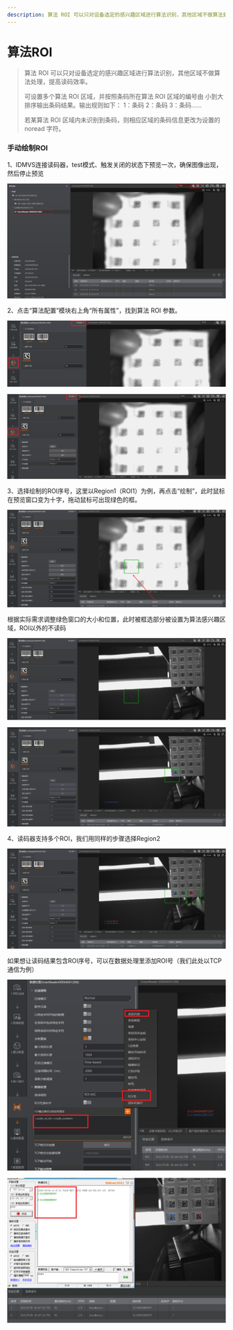 ```yaml
---
description: 算法 ROI 可以只对设备选定的感兴趣区域进行算法识别，其他区域不做算法处理，提高读码效率。
---
```


# 算法ROI

> 算法 ROI 可以只对设备选定的感兴趣区域进行算法识别，其他区域不做算法处理，提高读码效率。
>
> 可设置多个算法 ROI 区域，并按照条码所在算法 ROI 区域的编号由 小到大排序输出条码结果。输出规则如下： 1：条码 2：条码 3：条码……
>
> 若某算法 ROI 区域内未识别到条码，则相应区域的条码信息更改为设置的 noread 字符。
>
>

### 手动绘制ROI

1、IDMVS连接读码器，test模式、触发关闭的状态下预览一次，确保图像出现，然后停止预览

![](<.gitbook/assets/image (146).png>)



2、点击“算法配置”模块右上角“所有属性”，找到算法 ROI 参数。

![](<.gitbook/assets/image (147).png>)

![](<.gitbook/assets/image (148).png>)

3、选择绘制的ROI序号，这里以Region1（ROI1）为例，再点击“绘制”，此时鼠标在预览窗口变为十字，拖动鼠标可出现绿色的框。

![](<.gitbook/assets/image (149).png>)

根据实际需求调整绿色窗口的大小和位置，此时被框选部分被设置为算法感兴趣区域，ROI以外的不读码

![](<.gitbook/assets/image (150).png>)

![](<.gitbook/assets/image (151).png>)

4、读码器支持多个ROI，我们用同样的步骤选择Region2 

![](<.gitbook/assets/image (152).png>)

如果想让读码结果包含ROI序号，可以在数据处理里添加ROI号（我们此处以TCP通信为例）

![](<.gitbook/assets/image (153).png>)

![](<.gitbook/assets/image (154).png>)



